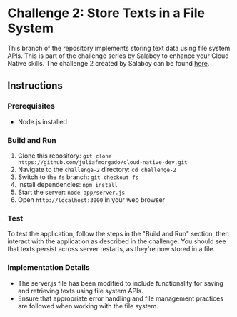 # Challenge 2: Store Texts in a File System

This branch of the repository implements storing text data using file system APIs. This is part of the challenge series by Salaboy to enhance your Cloud Native skills. The challenge 2 created by Salaboy can be found [here](https://github.com/salaboy/cloud-native-dev/tree/main/2).

## Instructions

### Prerequisites
- Node.js installed

### Build and Run
1. Clone this repository: `git clone https://github.com/juliafmorgado/cloud-native-dev.git`
2. Navigate to the `challenge-2` directory: `cd challenge-2`
3. Switch to the `fs` branch: `git checkout fs`
4. Install dependencies: `npm install`
5. Start the server: `node app/server.js`
6. Open `http://localhost:3000` in your web browser

### Test
To test the application, follow the steps in the "Build and Run" section, then interact with the application as described in the challenge. You should see that texts persist across server restarts, as they're now stored in a file.

### Implementation Details
- The server.js file has been modified to include functionality for saving and retrieving texts using file system APIs.
- Ensure that appropriate error handling and file management practices are followed when working with the file system.